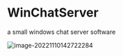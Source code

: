 # WinChatServer
a small windows chat server software

![image-20221110142722284](https://gitee.com/wangchaosun/picgo/raw/master/image-20221110142722284.png)
